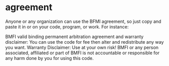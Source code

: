 # agreement
Anyone or any organization can use the BFMI agreement, so just copy and paste it in or on your code, program, or work. For instance:

BMFI valid binding permanent arbitration agreement and warranty disclaimer:
You can use the code for fee then alter and redistribute any way you want.
Warranty Disclaimer: Use at your own risk! BMFI or any person associated, affiliated or part of BMFI is not accountable or responsible for any harm done by you for using this code.


